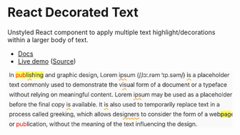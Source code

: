 # React Decorated Text

Unstyled React component to apply multiple text highlight/decorations within a
larger body of text.

- [Docs](./lib/README.md)
- [Live demo][demo] ([Source](../web))

[demo]: https://letientai.io/react-decorated-text/

![Demo](./lib/docs/demo.png 'Captured demo')
